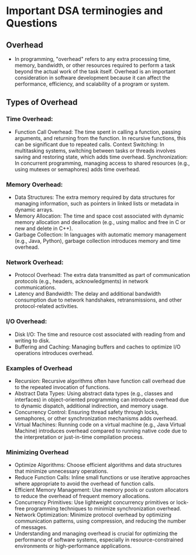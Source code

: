 # Important DSA terminogies and Questions

## Overhead

* In programming, "overhead" refers to any extra processing time, memory, bandwidth, or other resources required to perform a task beyond the actual work of the task itself. Overhead is an important consideration in software development because it can affect the performance, efficiency, and scalability of a program or system.

## Types of Overhead

### Time Overhead:

* Function Call Overhead: The time spent in calling a function, passing arguments, and returning from the function. In recursive functions, this can be significant due to repeated calls.
Context Switching: In multitasking systems, switching between tasks or threads involves saving and restoring state, which adds time overhead.
Synchronization: In concurrent programming, managing access to shared resources (e.g., using mutexes or semaphores) adds time overhead.

### Memory Overhead:

* Data Structures: The extra memory required by data structures for managing information, such as pointers in linked lists or metadata in dynamic arrays.
* Memory Allocation: The time and space cost associated with dynamic memory allocation and deallocation (e.g., using malloc and free in C or new and delete in C++).
* Garbage Collection: In languages with automatic memory management (e.g., Java, Python), garbage collection introduces memory and time overhead.

### Network Overhead:

* Protocol Overhead: The extra data transmitted as part of communication protocols (e.g., headers, acknowledgments) in network communications.
* Latency and Bandwidth: The delay and additional bandwidth consumption due to network handshakes, retransmissions, and other protocol-related activities.

### I/O Overhead:

* Disk I/O: The time and resource cost associated with reading from and writing to disk.
* Buffering and Caching: Managing buffers and caches to optimize I/O operations introduces overhead.

### Examples of Overhead

* Recursion: Recursive algorithms often have function call overhead due to the repeated invocation of functions.
* Abstract Data Types: Using abstract data types (e.g., classes and interfaces) in object-oriented programming can introduce overhead due to dynamic dispatch, additional indirection, and memory usage.
* Concurrency Control: Ensuring thread safety through locks, semaphores, or other synchronization mechanisms adds overhead.
* Virtual Machines: Running code on a virtual machine (e.g., Java Virtual Machine) introduces overhead compared to running native code due to the interpretation or just-in-time compilation process.

### Minimizing Overhead

* Optimize Algorithms: Choose efficient algorithms and data structures that minimize unnecessary operations.
* Reduce Function Calls: Inline small functions or use iterative approaches where appropriate to avoid the overhead of function calls.
* Efficient Memory Management: Use memory pools or custom allocators to reduce the overhead of frequent memory allocations.
* Concurrency Primitives: Use lightweight concurrency primitives or lock-free programming techniques to minimize synchronization overhead.
* Network Optimization: Minimize protocol overhead by optimizing communication patterns, using compression, and reducing the number of messages.
* Understanding and managing overhead is crucial for optimizing the performance of software systems, especially in resource-constrained environments or high-performance applications.

